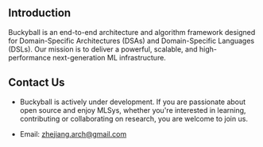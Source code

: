 ## Introduction

Buckyball is an end-to-end architecture and algorithm framework designed for Domain-Specific Architectures (DSAs) and Domain-Specific Languages (DSLs). Our mission is to deliver a powerful, scalable, and high-performance next-generation ML infrastructure.

## Contact Us

- Buckyball is actively under development. If you are passionate about open source and enjoy MLSys, whether you're interested in learning, contributing or collaborating on research, you are welcome to join us.

- Email: zhejiang.arch@gmail.com
